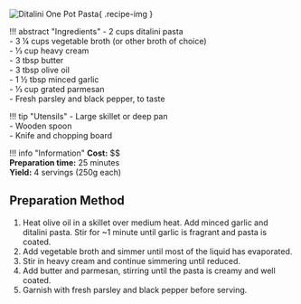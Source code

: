 ![Ditalini One Pot Pasta](../images/ditalini-one-pot-pasta.jpg){ .recipe-img }

!!! abstract "Ingredients"
    - 2 cups ditalini pasta  
    - 3 ¼ cups vegetable broth (or other broth of choice)  
    - ⅓ cup heavy cream  
    - 3 tbsp butter  
    - 3 tbsp olive oil  
    - 1 ½ tbsp minced garlic  
    - ⅓ cup grated parmesan  
    - Fresh parsley and black pepper, to taste  

!!! tip "Utensils"
    - Large skillet or deep pan  
    - Wooden spoon  
    - Knife and chopping board  

!!! info "Information"
    **Cost:** $$  
    **Preparation time:** 25 minutes  
    **Yield:** 4 servings (250g each)  

## Preparation Method

1. Heat olive oil in a skillet over medium heat. Add minced garlic and ditalini pasta. Stir for ~1 minute until garlic is fragrant and pasta is coated.  
2. Add vegetable broth and simmer until most of the liquid has evaporated.  
3. Stir in heavy cream and continue simmering until reduced.  
4. Add butter and parmesan, stirring until the pasta is creamy and well coated.  
5. Garnish with fresh parsley and black pepper before serving.  